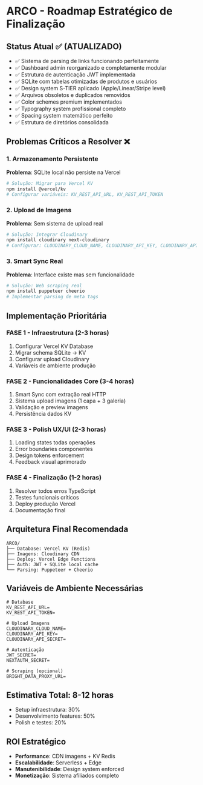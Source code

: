 # ARCO - Roadmap Estratégico de Finalização

## Status Atual ✅ (ATUALIZADO)
- ✅ Sistema de parsing de links funcionando perfeitamente
- ✅ Dashboard admin reorganizado e completamente modular
- ✅ Estrutura de autenticação JWT implementada
- ✅ SQLite com tabelas otimizadas de produtos e usuários
- ✅ Design system S-TIER aplicado (Apple/Linear/Stripe level)
- ✅ Arquivos obsoletos e duplicados removidos
- ✅ Color schemes premium implementados
- ✅ Typography system profissional completo
- ✅ Spacing system matemático perfeito
- ✅ Estrutura de diretórios consolidada

## Problemas Críticos a Resolver ❌

### 1. Armazenamento Persistente
**Problema**: SQLite local não persiste na Vercel
```bash
# Solução: Migrar para Vercel KV
npm install @vercel/kv
# Configurar variáveis: KV_REST_API_URL, KV_REST_API_TOKEN
```

### 2. Upload de Imagens
**Problema**: Sem sistema de upload real
```bash
# Solução: Integrar Cloudinary
npm install cloudinary next-cloudinary
# Configurar: CLOUDINARY_CLOUD_NAME, CLOUDINARY_API_KEY, CLOUDINARY_API_SECRET
```

### 3. Smart Sync Real
**Problema**: Interface existe mas sem funcionalidade
```bash
# Solução: Web scraping real
npm install puppeteer cheerio
# Implementar parsing de meta tags
```

## Implementação Prioritária

### FASE 1 - Infraestrutura (2-3 horas)
1. Configurar Vercel KV Database
2. Migrar schema SQLite → KV
3. Configurar upload Cloudinary
4. Variáveis de ambiente produção

### FASE 2 - Funcionalidades Core (3-4 horas)
1. Smart Sync com extração real HTTP
2. Sistema upload imagens (1 capa + 3 galeria)
3. Validação e preview imagens
4. Persistência dados KV

### FASE 3 - Polish UX/UI (2-3 horas)
1. Loading states todas operações
2. Error boundaries componentes
3. Design tokens enforcement
4. Feedback visual aprimorado

### FASE 4 - Finalização (1-2 horas)
1. Resolver todos erros TypeScript
2. Testes funcionais críticos
3. Deploy produção Vercel
4. Documentação final

## Arquitetura Final Recomendada

```
ARCO/
├── Database: Vercel KV (Redis)
├── Imagens: Cloudinary CDN
├── Deploy: Vercel Edge Functions
├── Auth: JWT + SQLite local cache
└── Parsing: Puppeteer + Cheerio
```

## Variáveis de Ambiente Necessárias

```env
# Database
KV_REST_API_URL=
KV_REST_API_TOKEN=

# Upload Imagens
CLOUDINARY_CLOUD_NAME=
CLOUDINARY_API_KEY=
CLOUDINARY_API_SECRET=

# Autenticação
JWT_SECRET=
NEXTAUTH_SECRET=

# Scraping (opcional)
BRIGHT_DATA_PROXY_URL=
```

## Estimativa Total: 8-12 horas
- Setup infraestrutura: 30%
- Desenvolvimento features: 50%
- Polish e testes: 20%

## ROI Estratégico
- **Performance**: CDN imagens + KV Redis
- **Escalabilidade**: Serverless + Edge
- **Manutenibilidade**: Design system enforced
- **Monetização**: Sistema afiliados completo